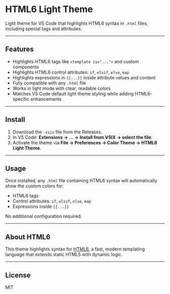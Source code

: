 # HTML6 Light Theme

Light theme for VS Code that highlights HTML6 syntax in `.html` files, including special tags and attributes.

---

## Features

- Highlights HTML6 tags like `<template is="...">` and custom components
- Highlights HTML6 control attributes: `if`, `elsif`, `else`, `map`
- Highlights expressions in `{{...}}` inside attribute values and content
- Fully compatible with any `.html` file
- Works in light mode with clear, readable colors
- Matches VS Code default light theme styling while adding HTML6-specific enhancements

---

## Install

1. Download the `.vsix` file from the Releases.
2. In VS Code: **Extensions → … → Install from VSIX → select the file**.
3. Activate the theme via **File → Preferences → Color Theme → HTML6 Light Theme**.

---

## Usage

Once installed, any `.html` file containing HTML6 syntax will automatically show the custom colors for:

- HTML6 tags
- Control attributes: `if`, `elsif`, `else`, `map`
- Expressions inside `{{...}}`

No additional configuration required.

---

## About HTML6

This theme highlights syntax for [HTML6](https://github.com/eldoy/html6), a fast, modern templating language that extends static HTML5 with dynamic logic.

---

## License

MIT
